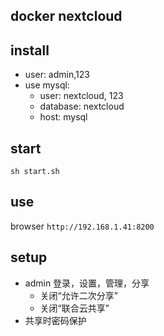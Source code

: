 docker nextcloud
---

## install

- user: admin,123
- use mysql:
  - user: nextcloud, 123
  - database: nextcloud
  - host: mysql

## start

```
sh start.sh
```

## use

browser `http://192.168.1.41:8200`

## setup

- admin 登录，设置，管理，分享
  - 关闭“允许二次分享”
  - 关闭“联合云共享”
- 共享时密码保护

